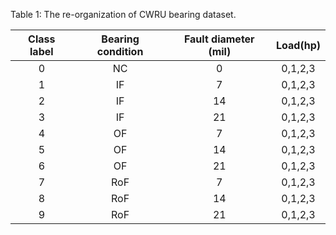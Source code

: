 Table 1:
The re-organization of CWRU bearing dataset.

|Class label | Bearing condition | Fault diameter (mil) | Load(hp)|
|:----:|:----:|:----:|:----:|
|0	|NC	|0	|0,1,2,3|
|1	|IF	|7	|0,1,2,3|
|2	|IF	|14 |0,1,2,3|
|3 |IF	|21	|0,1,2,3|
|4	|OF	|7	|0,1,2,3|
|5 |OF	|14	|0,1,2,3|
|6 |OF	|21	|0,1,2,3|
|7 |RoF	|7	|0,1,2,3|
|8	|RoF	|14	|0,1,2,3|
|9	|RoF	|21	|0,1,2,3|
